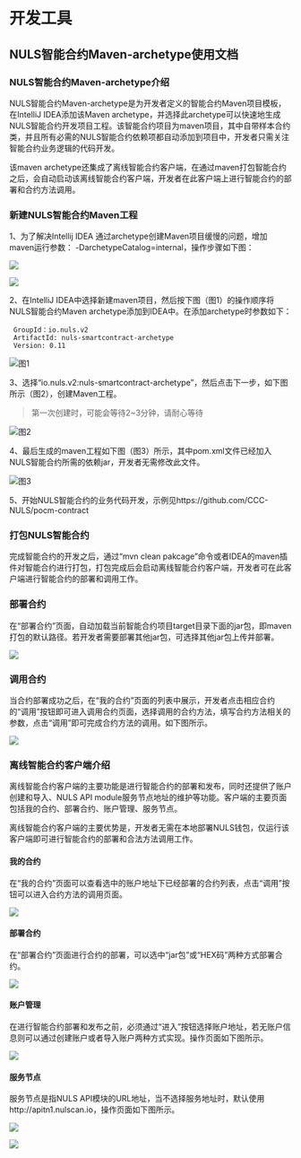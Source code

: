 # 开发工具

## NULS智能合约Maven-archetype使用文档

### NULS智能合约Maven-archetype介绍

NULS智能合约Maven-archetype是为开发者定义的智能合约Maven项目模板，在IntelliJ IDEA添加该Maven archetype，并选择此archetype可以快速地生成NULS智能合约开发项目工程。该智能合约项目为maven项目，其中自带样本合约类，并且所有必需的NULS智能合约依赖项都自动添加到项目中，开发者只需关注智能合约业务逻辑的代码开发。

该maven archetype还集成了离线智能合约客户端，在通过maven打包智能合约之后，会自动启动该离线智能合约客户端，开发者在此客户端上进行智能合约的部署和合约方法调用。


### 新建NULS智能合约Maven工程

1、为了解决Intellij IDEA 通过archetype创建Maven项目缓慢的问题，增加maven运行参数： -DarchetypeCatalog=internal，操作步骤如下图：

![](../../NULS2.0/mavenPackage/jG8M6dR.png)

![](../../NULS2.0/mavenPackage/axexko4.png)

2、在IntelliJ IDEA中选择新建maven项目，然后按下图（图1）的操作顺序将NULS智能合约Maven archetype添加到IDEA中。在添加archetype时参数如下：

     GroupId：io.nuls.v2
     ArtifactId: nuls-smartcontract-archetype 
     Version: 0.11

![图1](../../NULS2.0/mavenPackage/create_archetype.png)

3、选择“io.nuls.v2:nuls-smartcontract-archetype”，然后点击下一步，如下图所示（图2），创建Maven工程。

> 第一次创建时，可能会等待2~3分钟，请耐心等待

![图2](../../NULS2.0/mavenPackage/roCyIZD.png)

4、最后生成的maven工程如下图（图3）所示，其中pom.xml文件已经加入NULS智能合约所需的依赖jar，开发者无需修改此文件。

![图3](../../NULS2.0/mavenPackage/nw87nAh.png)

5、开始NULS智能合约的业务代码开发，示例见https://github.com/CCC-NULS/pocm-contract

### 打包NULS智能合约

完成智能合约的开发之后，通过“mvn clean pakcage”命令或者IDEA的maven插件对智能合约进行打包，打包完成后会启动离线智能合约客户端，开发者可在此客户端进行智能合约的部署和调用工作。

### 部署合约

在“部署合约”页面，自动加载当前智能合约项目target目录下面的jar包，即maven打包的默认路径。若开发者需要部署其他jar包，可选择其他jar包上传并部署。

![](./mavenPackage/CDH844z.png)

### 调用合约

当合约部署成功之后，在“我的合约”页面的列表中展示，开发者点击相应合约的“调用”按钮即可进入调用合约页面，选择调用的合约方法，填写合约方法相关的参数，点击“调用”即可完成合约方法的调用。如下图所示。

![](./mavenPackage/VjyGwcR.png)

### 离线智能合约客户端介绍

离线智能合约客户端的主要功能是进行智能合约的部署和发布，同时还提供了账户创建和导入、NULS API module服务节点地址的维护等功能。客户端的主要页面包括我的合约、部署合约、账户管理、服务节点。

离线智能合约客户端的主要优势是，开发者无需在本地部署NULS钱包，仅运行该客户端即可进行智能合约的部署和合法方法调用工作。

#### 我的合约

在“我的合约”页面可以查看选中的账户地址下已经部署的合约列表，点击“调用”按钮可以进入合约方法的调用页面。

![](./mavenPackage/POkgE3L.png)

#### 部署合约

在“部署合约”页面进行合约的部署，可以选中“jar包”或“HEX码”两种方式部署合约。

![](./mavenPackage/ctTcYdM.png)


#### 账户管理

在进行智能合约部署和发布之前，必须通过“进入”按钮选择账户地址，若无账户信息则可以通过创建账户或者导入账户两种方式实现。操作页面如下图所示。

![](./mavenPackage/hMJECqh.png)

#### 服务节点

服务节点是指NULS API模块的URL地址，当不选择服务地址时，默认使用http://apitn1.nulscan.io，操作页面如下图所示。

![](./mavenPackage/P3rRa4L.png)

![](./mavenPackage/rRUWyI3.png)